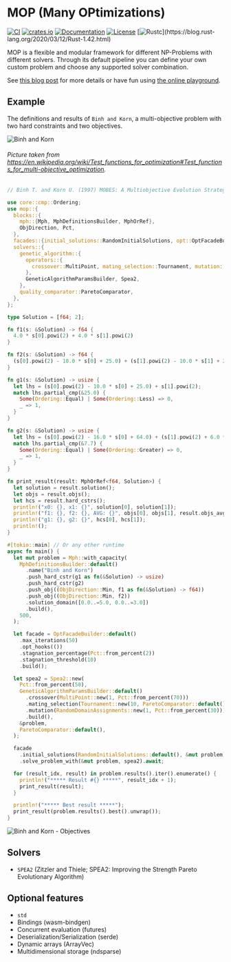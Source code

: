 # MOP (Many OPtimizations)

[![CI](https://github.com/c410-f3r/mop/workflows/CI/badge.svg)](https://github.com/c410-f3r/mop/actions?query=workflow%3ACI)
[![crates.io](https://img.shields.io/crates/v/mop.svg)](https://crates.io/crates/mop)
[![Documentation](https://docs.rs/mop/badge.svg)](https://docs.rs/mop)
[![License](https://img.shields.io/badge/license-APACHE2-blue.svg)](./LICENSE)
[![Rustc](https://img.shields.io/badge/rustc-1.42-lightgray")](https://blog.rust-lang.org/2020/03/12/Rust-1.42.html)

MOP is a flexible and modular framework for different NP-Problems with different solvers. Through its default pipeline you can define your own custom problem and choose any supported solver combination.

See [this blog post](https://c410-f3r.github.io/posts/a-flexible-and-modular-framework-to-solve-np-problems) for more details or have fun using [the online playground](https://c410-f3r.github.io/mop-playground/).

## Example

The definitions and results of `Binh and Korn`, a multi-objective problem with two hard constraints and two objectives.

![Binh and Korn](https://imgur.com/VDB0oBM.jpg)

###### Picture taken from https://en.wikipedia.org/wiki/Test_functions_for_optimization#Test_functions_for_multi-objective_optimization.

```rust
// Binh T. and Korn U. (1997) MOBES: A Multiobjective Evolution Strategy for Constrained Optimization Problems

use core::cmp::Ordering;
use mop::{
  blocks::{
    mph::{Mph, MphDefinitionsBuilder, MphOrRef},
    ObjDirection, Pct,
  },
  facades::{initial_solutions::RandomInitialSolutions, opt::OptFacadeBuilder},
  solvers::{
    genetic_algorithm::{
      operators::{
        crossover::MultiPoint, mating_selection::Tournament, mutation::RandomDomainAssignments,
      },
      GeneticAlgorithmParamsBuilder, Spea2,
    },
    quality_comparator::ParetoComparator,
  },
};

type Solution = [f64; 2];

fn f1(s: &Solution) -> f64 {
  4.0 * s[0].powi(2) + 4.0 * s[1].powi(2)
}

fn f2(s: &Solution) -> f64 {
  (s[0].powi(2) - 10.0 * s[0] + 25.0) + (s[1].powi(2) - 10.0 * s[1] + 25.0)
}

fn g1(s: &Solution) -> usize {
  let lhs = (s[0].powi(2) - 10.0 * s[0] + 25.0) + s[1].powi(2);
  match lhs.partial_cmp(&25.0) {
    Some(Ordering::Equal) | Some(Ordering::Less) => 0,
    _ => 1,
  }
}

fn g2(s: &Solution) -> usize {
  let lhs = (s[0].powi(2) - 16.0 * s[0] + 64.0) + (s[1].powi(2) + 6.0 * s[1] + 9.0);
  match lhs.partial_cmp(&7.7) {
    Some(Ordering::Equal) | Some(Ordering::Greater) => 0,
    _ => 1,
  }
}

fn print_result(result: MphOrRef<f64, Solution>) {
  let solution = result.solution();
  let objs = result.objs();
  let hcs = result.hard_cstrs();
  println!("x0: {}, x1: {}", solution[0], solution[1]);
  println!("f1: {}, f2: {}, AVG: {}", objs[0], objs[1], result.objs_avg());
  println!("g1: {}, g2: {}", hcs[0], hcs[1]);
  println!();
}

#[tokio::main] // Or any other runtime
async fn main() {
  let mut problem = Mph::with_capacity(
    MphDefinitionsBuilder::default()
      .name("Binh and Korn")
      .push_hard_cstr(g1 as fn(&Solution) -> usize)
      .push_hard_cstr(g2)
      .push_obj((ObjDirection::Min, f1 as fn(&Solution) -> f64))
      .push_obj((ObjDirection::Min, f2))
      .solution_domain([0.0..=5.0, 0.0..=3.0])
      .build(),
    500,
  );

  let facade = OptFacadeBuilder::default()
    .max_iterations(50)
    .opt_hooks(())
    .stagnation_percentage(Pct::from_percent(2))
    .stagnation_threshold(10)
    .build();

  let spea2 = Spea2::new(
    Pct::from_percent(50),
    GeneticAlgorithmParamsBuilder::default()
      .crossover(MultiPoint::new(1, Pct::from_percent(70)))
      .mating_selection(Tournament::new(10, ParetoComparator::default()))
      .mutation(RandomDomainAssignments::new(1, Pct::from_percent(30)))
      .build(),
    &problem,
    ParetoComparator::default(),
  );

  facade
    .initial_solutions(RandomInitialSolutions::default(), &mut problem)
    .solve_problem_with(&mut problem, spea2).await;

  for (result_idx, result) in problem.results().iter().enumerate() {
    println!("***** Result #{} *****", result_idx + 1);
    print_result(result);
  }

  println!("***** Best result *****");
  print_result(problem.results().best().unwrap());
}
```

![Binh and Korn - Objectives](https://imgur.com/VwmLLzP.jpg)

## Solvers

* `SPEA2` (Zitzler and Thiele; SPEA2: Improving the Strength Pareto Evolutionary Algorithm)

## Optional features

- `std`
- Bindings (wasm-bindgen)
- Concurrent evaluation (futures)
- Deserialization/Serialization (serde)
- Dynamic arrays (ArrayVec)
- Multidimensional storage (ndsparse)
